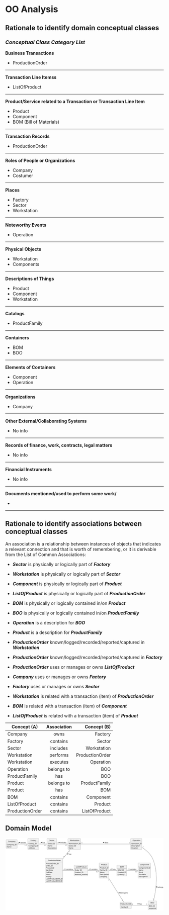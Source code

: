 # OO Analysis


## Rationale to identify domain conceptual classes

### _Conceptual Class Category List_

**Business Transactions**

* ProductionOrder

---

**Transaction Line Itemss**

* ListOfProduct

---

**Product/Service related to a Transaction or Transaction Line Item**

* Product
* Component
* BOM (Bill of Materials)

---

**Transaction Records**

* ProductionOrder

---  

**Roles of People or Organizations**

* Company
* Costumer

---

**Places**

* Factory
* Sector
* Workstation

---

**Noteworthy Events**

* Operation

---

**Physical Objects**

* Workstation
* Components

---

**Descriptions of Things**

* Product
* Component
* Workstation

---

**Catalogs**

* ProductFamily

---

**Containers**

* BOM
* BOO

---

**Elements of Containers**

* Component
* Operation

---

**Organizations**

* Company

---

**Other External/Collaborating Systems**

* No info

---

**Records of finance, work, contracts, legal matters**

* No info

---

**Financial Instruments**

* No info

---

**Documents mentioned/used to perform some work/**

*  

---



## Rationale to identify associations between conceptual classes

An association is a relationship between instances of objects that indicates a relevant connection and that is worth of remembering, or it is derivable from the List of Common Associations:

- **_Sector_** is physically or logically part of **_Factory_**
- **_Workstation_** is physically or logically part of **_Sector_**
- **_Component_** is physically or logically part of **_Product_**
- **_ListOfProduct_** is physically or logically part of **_ProductionOrder_**

- **_BOM_** is physically or logically contained in/on **_Product_**
- **_BOO_** is physically or logically contained in/on **_ProductFamily_**

- **_Operation_** is a description for **_BOO_**
- **_Product_** is a description for **_ProductFamily_**

- **_ProductionOrder_** known/logged/recorded/reported/captured in **_Workstation_**
- **_ProductionOrder_** known/logged/recorded/reported/captured in **_Factory_**

- **_ProductionOrder_** uses or manages or owns **_ListOfProduct_**

- **_Company_** uses or manages or owns **_Factory_**
- **_Factory_** uses or manages or owns **_Sector_**

- **_Workstation_** is related with a transaction (item) of **_ProductionOrder_**
- **_BOM_** is related with a transaction (item) of **_Component_**
- **_ListOfProduct_** is related with a transaction (item) of **_Product_**


| Concept (A)     | Association |     Concept (B) |
|-----------------|:-----------:|----------------:|
| Company         |    owns     |         Factory |
| Factory         |  contains   |          Sector |
| Sector          |  includes   |     Workstation |
| Workstation     |  performs   | ProductionOrder |
| Workstation     |  executes   |       Operation |
| Operation       | belongs to  |             BOO |
| ProductFamily   |     has     |             BOO |
| Product         | belongs to  |   ProductFamily |
| Product         |     has     |             BOM |
| BOM             |  contains   |       Component |
| ListOfProduct   |  contains   |         Product |
| ProductionOrder |  contains   |   ListOfProduct |



## Domain Model

![Domain Model](svg/project-domain-model.svg)